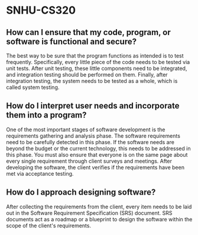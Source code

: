 # SNHU-CS320
## How can I ensure that my code, program, or software is functional and secure?
The best way to be sure that the program functions as intended is to test frequently. Specifically, every little piece of the code needs to be tested via unit tests. After unit testing, these little components need to be integrated, and integration testing should be performed on them. Finally, after integration testing, the system needs to be tested as a whole, which is called system testing.
## How do I interpret user needs and incorporate them into a program?
One of the most important stages of software development is the requirements gathering and analysis phase. The software requirements need to be carefully detected in this phase. If the software needs are beyond the budget or the current technology, this needs to be addressed in this phase. You must also ensure that everyone is on the same page about every single requirement through client surveys and meetings. After developing the software, the client verifies if the requirements have been met via acceptance testing.
## How do I approach designing software?
After collecting the requirements from the client, every item needs to be laid out in the Software Requirement Specification (SRS) document. SRS documents act as a roadmap or a blueprint to design the software within the scope of the client's requirements.
